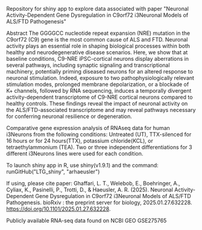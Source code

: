 Repository for shiny app to explore data associated with paper "Neuronal Activity-Dependent Gene Dysregulation in C9orf72 i3Neuronal Models of ALS/FTD Pathogenesis"

Abstract
The GGGGCC nucleotide repeat expansion (NRE) mutation in the C9orf72 (C9) gene is the most common cause of ALS and FTD. Neuronal activity plays an essential role in shaping biological processes within both healthy and neurodegenerative disease scenarios. Here, we show that at baseline conditions, C9-NRE iPSC-cortical neurons display aberrations in several pathways, including synaptic signaling and transcriptional machinery, potentially priming diseased neurons for an altered response to neuronal stimulation. Indeed, exposure to two pathophysiologically relevant stimulation modes, prolonged membrane depolarization, or a blockade of K+ channels, followed by RNA sequencing, induces a temporally divergent activity-dependent transcriptome of C9-NRE cortical neurons compared to healthy controls. These findings reveal the impact of neuronal activity on the ALS/FTD-associated transcriptome and may reveal pathways necessary for conferring neuronal resilience or degeneration.


Comparative gene expression analysis of RNAseq data for human i3Neurons from the following conditions: Untreated (UT), TTX-silenced for 16 hours or for 24 hours(TTX), potassium chloride(KCL), or tetraethylammonium (TEA). Two or three independent differentiations for 3 different i3Neurons lines were used for each condition.


To launch shiny app in R, use shiny(v1.9.1) and the command:
  runGitHub("LTG_shiny", "arhaeusler")

If using, please cite paper:
Ghaffari, L. T., Welebob, E., Boehringer, A., Cyliax, K., Pasinelli, P., Trotti, D., & Haeusler, A. R. (2025). Neuronal Activity-Dependent Gene Dysregulation in C9orf72 i3Neuronal Models of ALS/FTD Pathogenesis. bioRxiv : the preprint server for biology, 2025.01.27.632228. https://doi.org/10.1101/2025.01.27.632228.

Publicly available RNA-seq data found on NCBI GEO GSE275765
